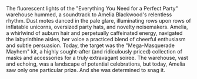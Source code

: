 The fluorescent lights of the "Everything You Need for a Perfect Party" warehouse hummed, a soundtrack to Amelia Blackwood's relentless rhythm.  Dust motes danced in the pale glare, illuminating rows upon rows of inflatable unicorns, oversized party hats, and novelty noisemakers.  Amelia, a whirlwind of auburn hair and perpetually caffeinated energy, navigated the labyrinthine aisles, her voice a practiced blend of cheerful enthusiasm and subtle persuasion.  Today, the target was the "Mega-Masquerade Mayhem" kit, a highly sought-after (and ridiculously priced) collection of masks and accessories for a truly extravagant soiree.  The warehouse, vast and echoing, was a landscape of potential celebrations, but today, Amelia saw only one particular prize.  And she was determined to snag it.
